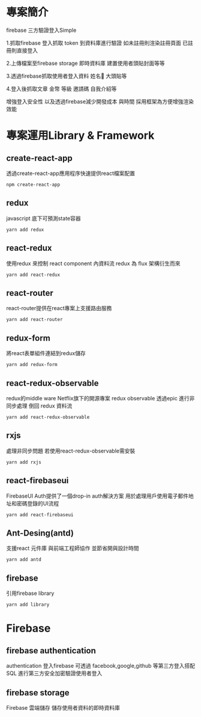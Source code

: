 # 專案簡介

firebase 三方驗證登入Simple

1.抓取firebase 登入抓取 token 到資料庫進行驗證 如未註冊則渲染註冊頁面 已註冊則直接登入

2.上傳檔案至firebase storage 即時資料庫 建置使用者頭貼封面等等

3.透過firebase抓取使用者登入資料 姓名 大頭貼等

4.登入後抓取文章 金幣 等級 邀請碼 自我介紹等

增強登入安全性 以及透過firebase減少開發成本 與時間
採用框架為方便增強渲染效能



# 專案運用Library & Framework

## create-react-app

透過create-react-app應用程序快速提供react檔案配置

    npm create-react-app

## redux 

javascript 底下可預測state容器

    yarn add redux

## react-redux

使用redux 來控制 react component 內資料流
redux 為 flux 架構衍生而來

    yarn add react-redux

## react-router

react-router提供在react專案上支援路由服務

    yarn add react-router

## redux-form

將react表單組件連結到redux儲存

    yarn add redux-form

## react-redux-observable 

redux的middle ware
Netflix旗下的開源專案
redux observable 透過epic 進行非同步處理 倒回 redux 資料流

    yarn add react-redux-observable

## rxjs

處理非同步問題
若使用react-redux-observable需安裝

    yarn add rxjs

## react-firebaseui

FirebaseUI Auth提供了一個drop-in auth解決方案
用於處理用戶使用電子郵件地址和密碼登錄的UI流程

    yarn add react-firebaseui

## Ant-Desing(antd)

支援react 元件庫 與前端工程師協作 並節省開與設計時間

    yarn add antd

## firebase

引用firebase library

    yarn add library


# Firebase



## firebase authentication

authentication 登入firebase 可透過 
facebook,google,github 
等第三方登入搭配 SQL 進行第三方安全加密驗證使用者登入

## firebase storage

Firebase 雲端儲存 儲存使用者資料的即時資料庫



